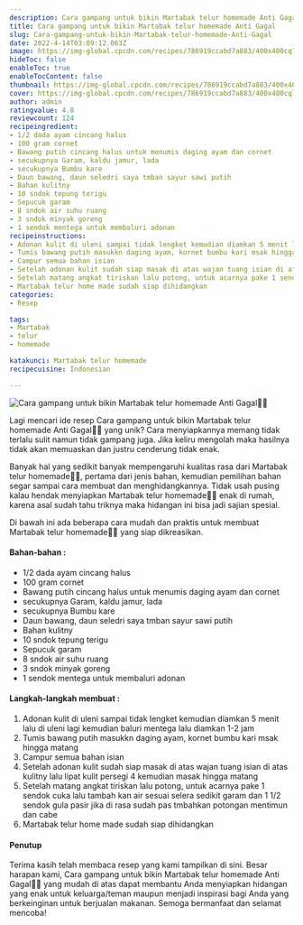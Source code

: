 ```yaml
---
description: Cara gampang untuk bikin Martabak telur homemade Anti Gagal"
title: Cara gampang untuk bikin Martabak telur homemade Anti Gagal
slug: Cara-gampang-untuk-bikin-Martabak-telur-homemade-Anti-Gagal
date: 2022-4-14T03:09:12.063Z
image: https://img-global.cpcdn.com/recipes/786919ccabd7a883/400x400cq70/photo.jpg
hideToc: false
enableToc: true
enableTocContent: false
thumbnail: https://img-global.cpcdn.com/recipes/786919ccabd7a883/400x400cq70/photo.jpg
cover: https://img-global.cpcdn.com/recipes/786919ccabd7a883/400x400cq70/photo.jpg
author: admin
ratingvalue: 4.8
reviewcount: 124
recipeingredient:
- 1/2 dada ayam cincang halus
- 100 gram cornet
- Bawang putih cincang halus untuk menumis daging ayam dan cornet
- secukupnya Garam, kaldu jamur, lada
- secukupnya Bumbu kare
- Daun bawang, daun seledri saya tmban sayur sawi putih
- Bahan kulitny
- 10 sndok tepung terigu
- Sepucuk garam
- 8 sndok air suhu ruang
- 3 sndok minyak goreng
- 1 sendok mentega untuk membaluri adonan
recipeinstructions:
- Adonan kulit di uleni sampai tidak lengket kemudian diamkan 5 menit lalu di uleni lagi kemudian baluri mentega lalu diamkan 1-2 jam
- Tumis bawang putih masukkn daging ayam, kornet bumbu kari msak hingga matang
- Campur semua bahan isian
- Setelah adonan kulit sudah siap masak di atas wajan tuang isian di atas kulitny lalu lipat kulit persegi 4 kemudian masak hingga matang
- Setelah matang angkat tiriskan lalu potong, untuk acarnya pake 1 sendok cuka lalu tambah kan air sesuai selera sedikit garam dan 1 1/2 sendok gula pasir jika di rasa sudah pas tmbahkan potongan mentimun dan cabe
- Martabak telur home made sudah siap dihidangkan
categories:
- Resep

tags:
- Martabak
- telur
- homemade

katakunci: Martabak telur homemade
recipecuisine: Indonesian

---
```


![Cara gampang untuk bikin Martabak telur homemade Anti Gagal👩‍🍳](https://img-global.cpcdn.com/recipes/786919ccabd7a883/400x400cq70/photo.jpg)

Lagi mencari ide resep Cara gampang untuk bikin Martabak telur homemade Anti Gagal👩‍🍳 yang unik? Cara menyiapkannya memang tidak terlalu sulit namun tidak gampang juga. Jika keliru mengolah maka hasilnya tidak akan memuaskan dan justru cenderung tidak enak.

Banyak hal yang sedikit banyak mempengaruhi kualitas rasa dari Martabak telur homemade👩‍🍳, pertama dari jenis bahan, kemudian pemilihan bahan segar sampai cara membuat dan menghidangkannya. Tidak usah pusing kalau hendak menyiapkan Martabak telur homemade👩‍🍳 enak di rumah, karena asal sudah tahu triknya maka hidangan ini bisa jadi sajian spesial.

Di bawah ini ada beberapa cara mudah dan praktis untuk membuat Martabak telur homemade👩‍🍳 yang siap dikreasikan.

<!--inarticleads1-->

#### Bahan-bahan :

- 1/2 dada ayam cincang halus
- 100 gram cornet
- Bawang putih cincang halus untuk menumis daging ayam dan cornet
- secukupnya Garam, kaldu jamur, lada
- secukupnya Bumbu kare
- Daun bawang, daun seledri saya tmban sayur sawi putih
- Bahan kulitny
- 10 sndok tepung terigu
- Sepucuk garam
- 8 sndok air suhu ruang
- 3 sndok minyak goreng
- 1 sendok mentega untuk membaluri adonan

<!--inarticleads2-->

#### Langkah-langkah membuat :

1. Adonan kulit di uleni sampai tidak lengket kemudian diamkan 5 menit lalu di uleni lagi kemudian baluri mentega lalu diamkan 1-2 jam
1. Tumis bawang putih masukkn daging ayam, kornet bumbu kari msak hingga matang
1. Campur semua bahan isian
1. Setelah adonan kulit sudah siap masak di atas wajan tuang isian di atas kulitny lalu lipat kulit persegi 4 kemudian masak hingga matang
1. Setelah matang angkat tiriskan lalu potong, untuk acarnya pake 1 sendok cuka lalu tambah kan air sesuai selera sedikit garam dan 1 1/2 sendok gula pasir jika di rasa sudah pas tmbahkan potongan mentimun dan cabe
1. Martabak telur home made sudah siap dihidangkan

#### Penutup

Terima kasih telah membaca resep yang kami tampilkan di sini. Besar harapan kami, Cara gampang untuk bikin Martabak telur homemade Anti Gagal👩‍🍳 yang mudah di atas dapat membantu Anda menyiapkan hidangan yang enak untuk keluarga/teman maupun menjadi inspirasi bagi Anda yang berkeinginan untuk berjualan makanan. Semoga bermanfaat dan selamat mencoba!